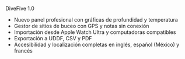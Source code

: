 DiveFive 1.0
- Nuevo panel profesional con gráficas de profundidad y temperatura
- Gestor de sitios de buceo con GPS y notas sin conexión
- Importación desde Apple Watch Ultra y computadoras compatibles
- Exportación a UDDF, CSV y PDF
- Accesibilidad y localización completas en inglés, español (México) y francés
